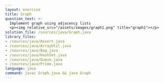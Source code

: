 ```yaml
---
layout: exercise
title: Graph
question_text: >-
  Implement graph using adjacency lists
  <p><img relative_src="/assets/images/graph1.png" title="graph1"></p>
solution_file: /sources/java/Graph.java
library_files:
- /sources/java/Assert.java
- /sources/java/ArrayUtil.java
- /sources/java/Bag.java
- /sources/java/HashSet.java
- /sources/java/Queue.java
- /sources/java/Prime.java
language: java
command: javac Graph.java && java Graph
---
```


